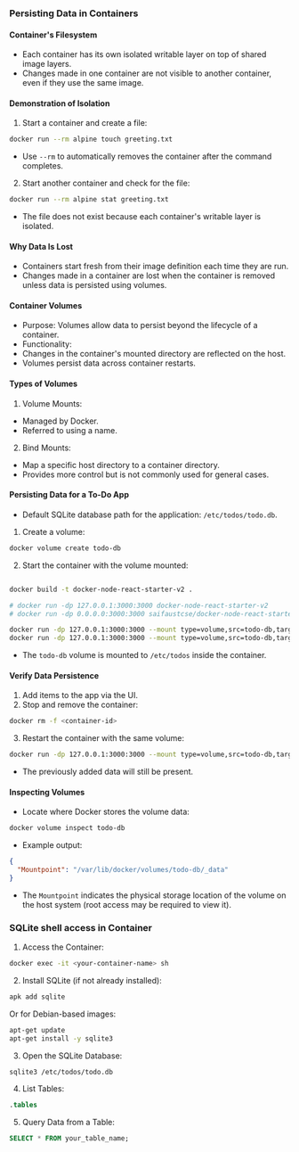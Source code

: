 ### Persisting Data in Containers

#### Container's Filesystem

- Each container has its own isolated writable layer on top of shared image layers.
- Changes made in one container are not visible to another container, even if they use the same image.

#### Demonstration of Isolation

1. Start a container and create a file:

```bash
docker run --rm alpine touch greeting.txt
```

- Use `--rm` to automatically removes the container after the command completes.

2. Start another container and check for the file:

```bash
docker run --rm alpine stat greeting.txt
```

- The file does not exist because each container's writable layer is isolated.

#### Why Data Is Lost

- Containers start fresh from their image definition each time they are run.
- Changes made in a container are lost when the container is removed unless data is persisted using volumes.

#### Container Volumes

- Purpose: Volumes allow data to persist beyond the lifecycle of a container.
- Functionality:
- Changes in the container's mounted directory are reflected on the host.
- Volumes persist data across container restarts.

#### Types of Volumes

1. Volume Mounts:

- Managed by Docker.
- Referred to using a name.

2. Bind Mounts:

- Map a specific host directory to a container directory.
- Provides more control but is not commonly used for general cases.

#### Persisting Data for a To-Do App

- Default SQLite database path for the application: `/etc/todos/todo.db`.

1. Create a volume:

```bash
docker volume create todo-db
```

2. Start the container with the volume mounted:

```bash

docker build -t docker-node-react-starter-v2 .

# docker run -dp 127.0.0.1:3000:3000 docker-node-react-starter-v2
# docker run -dp 0.0.0.0:3000:3000 saifaustcse/docker-node-react-starter:v2

docker run -dp 127.0.0.1:3000:3000 --mount type=volume,src=todo-db,target=/etc/todos docker-node-react-starter-v2
docker run -dp 127.0.0.1:3000:3000 --mount type=volume,src=todo-db,target=/etc/todos saifaustcse/docker-node-react-starter:v2
```

- The `todo-db` volume is mounted to `/etc/todos` inside the container.

#### Verify Data Persistence

1. Add items to the app via the UI.
2. Stop and remove the container:

```bash
docker rm -f <container-id>
```

3. Restart the container with the same volume:

```bash
docker run -dp 127.0.0.1:3000:3000 --mount type=volume,src=todo-db,target=/etc/todos docker-node-react-starter-v2
```

- The previously added data will still be present.

#### Inspecting Volumes

- Locate where Docker stores the volume data:

```bash
docker volume inspect todo-db
```

- Example output:

```json
{
  "Mountpoint": "/var/lib/docker/volumes/todo-db/_data"
}
```

- The `Mountpoint` indicates the physical storage location of the volume on the host system (root access may be required to view it).

### SQLite shell access in Container

1. Access the Container:

```bash
docker exec -it <your-container-name> sh
```

2. Install SQLite (if not already installed):

```bash
apk add sqlite
```

Or for Debian-based images:

```bash
apt-get update
apt-get install -y sqlite3
```

3. Open the SQLite Database:

```bash
sqlite3 /etc/todos/todo.db
```

4. List Tables:

```sql
.tables
```

5. Query Data from a Table:

```sql
SELECT * FROM your_table_name;
```
